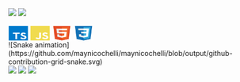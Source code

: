 <div align="left">
  <img height="170em" src="https://github-readme-stats.vercel.app/api?username=maynicochelli&show_icons=true&theme=dracula&include_all_commits=true&count_private=true"/>
  <img height="170em" src="https://github-readme-stats.vercel.app/api/top-langs/?username=maynicochelli&layout=compact&langs_count=7&theme=omni"/>
</div>
  
<div style="display: inline_block"><br>
  <img align="center" alt="May-Java" height="30" width="40" src="https://raw.githubusercontent.com/devicons/devicon/master/icons/typescript/typescript-plain.svg">
  <img align="center" alt="May-Js" height="30" width="40" src="https://raw.githubusercontent.com/devicons/devicon/master/icons/javascript/javascript-plain.svg">
  <img align="center" alt="May-HTML" height="30" width="40" src="https://raw.githubusercontent.com/devicons/devicon/master/icons/html5/html5-original.svg">
  <img align="center" alt="May-CSS" height="30" width="40" src="https://raw.githubusercontent.com/devicons/devicon/master/icons/css3/css3-original.svg">
</div>

<div> 
    ![Snake animation](https://github.com/maynicochelli/maynicochelli/blob/output/github-contribution-grid-snake.svg)
</div>

<div> 
 <a href="https://www.linkedin.com/in/" target="_blank"><img src="https://img.shields.io/badge/-LinkedIn-%230077B5?style=for-the-badge&logo=linkedin&logoColor=white" target="_blank"></a> 
 <a href="https://discord.gg/" target="_blank"><img src="https://img.shields.io/badge/Discord-7289DA?style=for-the-badge&logo=discord&logoColor=white" target="_blank"></a> 
 <a href = "mailto:mayaranicochelli@gmail.com"><img src="https://img.shields.io/badge/-Gmail-%23333?style=for-the-badge&logo=gmail&logoColor=white" target="_blank" </a> 
</div>
